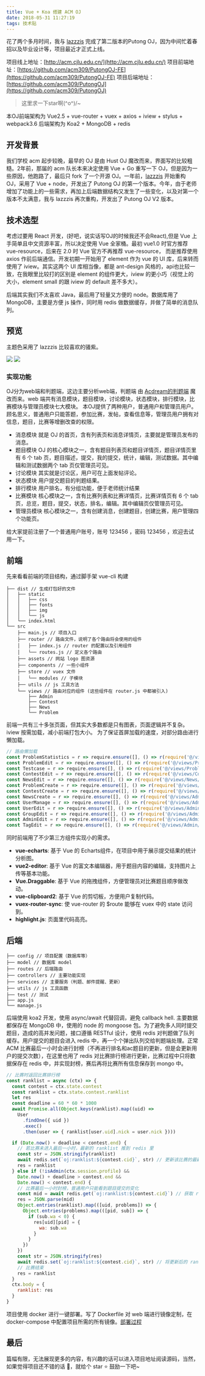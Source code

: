 ```yaml
---
title: Vue + Koa 搭建 ACM OJ
date: 2018-05-31 11:27:19
tags: 技术贴
---
```


花了两个多月时间，我与 [lazzzis](https://github.com/lazzzis) 完成了第二版本的Putong OJ，因为中间忙着春招以及毕业设计等，项目最近才正式上线。

项目线上地址：[http://acm.cjlu.edu.cn/](http://acm.cjlu.edu.cn/)
项目前端地址：[https://github.com/acm309/PutongOJ-FE](https://github.com/acm309/PutongOJ-FE)
项目后端地址：[https://github.com/acm309/PutongOJ](https://github.com/acm309/PutongOJ)

> 这里求一下star啊\(^o^)/~

本OJ前端架构为 Vue2.5 + vue-router + vuex + axios + iview + stylus + webpack3.6
后端架构为 Koa2 + MongoDB + redis

## 开发背景
我们学校 acm 起步较晚，最早的 OJ 是由 Hust OJ 魔改而来，界面写的比较粗糙。2年前，那届的 acm 队长本来决定使用 Vue + Go 重写一下 OJ，但是因为一些原因，他跑路了，最后只 fork 了一个开源 OJ。一年前，[lazzzis](https://github.com/lazzzis) 开始重构 OJ，采用了 Vue + node，开发出了 Putong OJ 的第一个版本。今年，由于老师增加了功能上的一些需求，再加上后端数据结构又发生了一些变化，以及对第一个版本不太满意，我与 lazzzis 再次重构，开发出了 Putong OJ V2 版本。 

## 技术选型
考虑过要用 React 开发，(好吧，说实话写OJ的时候我还不会React),但是 Vue 上手简单且中文资源丰富，所以决定使用 Vue 全家桶。最初 vue1.0 时官方推荐 vue-resource，后来在 2.0 时 Vue 官方不再推荐 vue-resource， 而是推荐使用 axios 作前后端通信。开发初期一开始用了 element 作为 vue 的 UI 库，后来转而使用了 iview。其实这两个 UI 库相当像，都是 ant-design 风格的，api也比较一致，在我眼里比较打的区别是 element 的组件更大，iview 的更小巧（视觉上的大小，element small 的跟 iview 的 default 差不多大）。

后端其实我们不太喜欢 Java，最后用了轻量又方便的 node。数据库用了 MongoDB，主要是方便 js 操作，同时用 redis 做数据缓存，并做了简单的消息队列。

## 预览
主题色采用了 lazzzis 比较喜欢的骚紫。

![](http://or7tt6rug.bkt.clouddn.com/%E7%BB%9F%E8%AE%A1.jpg)
![](http://or7tt6rug.bkt.clouddn.com/%E6%AF%94%E8%B5%9B.jpg)

### 实现功能
OJ分为web端和判题端，这边主要分析web端，判题端 由 [Acdream的判题端](https://github.com/KIDx/Judger) 魔改而来。web 端共有消息模块，题目模块，讨论模块，状态模块，排行模块，比赛模块与管理员模块七大模块。
本OJ提供了两种用户，普通用户和管理员用户。顾名思义，普通用户只能答题，参加比赛，发帖，查看信息等，管理员用户拥有对信息，题目，比赛等增删改查的权限。

- 消息模块
    就是 OJ 的首页，含有列表页和消息详情页，主要就是管理员发布的消息。
- 题目模块
    OJ 的核心模块之一，含有题目列表页和题目详情页，题目详情页里有 6 个 tab 页，题目描述，提交，我的提交，统计，编辑，测试数据。其中编辑和测试数据两个 tab 页仅管理员可见。
- 讨论模块
    其实就是讨论区，用户可在上面发帖评论。
- 状态模块
    用户提交题目的判题结果。
- 排行模块
    用户排名，有分组功能，便于老师统计结果
- 比赛模块
    核心模块之一，含有比赛列表和比赛详情页，比赛详情页有 6 个 tab 页，总览，题目，提交，状态，排名，编辑。其中编辑页仅管理员可见。
- 管理员模块
    核心模块之一，含有创建消息，创建题目，创建比赛，用户管理四个功能页。

给大家提前注册了一个普通用户账号，账号 123456 ，密码 123456 ，欢迎去试用一下。

## 前端
先来看看前端的项目结构，通过脚手架 vue-cli 构建
```
├── dist // 生成打包好的文件
│   ├── static
│   │   ├── css
│   │   ├── fonts
│   │   ├── img
│   │   └── js  
│   └── index.html
└── src
    ├── main.js // 项目入口
    ├── router // 路由文件，说明了各个路由将会使用的组件
    │   ├── index.js // router 的配置以及引用组件
    │   └── routes.js // 定义各个路由
    ├── assets // 网站 logo 图资源
    ├── components // 一些小组件
    ├── store // vuex 文件
    │   └── modules // 子模块
    ├── utils // js 工具方法
    └── views // 路由对应的组件 (这些组件在 router.js 中都被引入)
        ├── Admin
        ├── Contest
        ├── News
        └── Problem

```
前端一共有三十多张页面，但其实大多数都是只有图表，页面逻辑并不复杂。
iview 按需加载，减小前端打包大小。
为了保证首屏加载的速度，对部分路由进行懒加载。

```javascript
// 路由懒加载
const ProblemStatistics = r => require.ensure([], () => r(require('@/views/Problem/Statistics')), 'statistics')
const ProblemEdit = r => require.ensure([], () => r(require('@/views/Problem/ProblemEdit')), 'admin')
const Testcase = r => require.ensure([], () => r(require('@/views/Problem/Testcase')), 'admin')
const ContestEdit = r => require.ensure([], () => r(require('@/views/Contest/ContestEdit')), 'admin')
const NewsEdit = r => require.ensure([], () => r(require('@/views/News/NewsEdit')), 'admin')
const ProblemCreate = r => require.ensure([], () => r(require('@/views/Admin/ProblemCreate')), 'admin')
const ContestCreate = r => require.ensure([], () => r(require('@/views/Admin/ContestCreate')), 'admin')
const NewsCreate = r => require.ensure([], () => r(require('@/views/Admin/NewsCreate')), 'admin')
const UserManage = r => require.ensure([], () => r(require('@/views/Admin/UserManage/Usermanage')), 'admin')
const UserEdit = r => require.ensure([], () => r(require('@/views/Admin/UserManage/UserEdit')), 'admin')
const GroupEdit = r => require.ensure([], () => r(require('@/views/Admin/UserManage/GroupEdit')), 'admin')
const AdminEdit = r => require.ensure([], () => r(require('@/views/Admin/UserManage/AdminEdit')), 'admin')
const TagEdit = r => require.ensure([], () => r(require('@/views/Admin/UserManage/TagEdit')), 'admin')
```

同时前端用了不少第三方组件实现小的需求。
- **vue-echarts**: 基于 Vue 的 Echarts组件，在项目中用于展示提交结果的统计分析图。
- **vue2-editor**: 基于 Vue 的富文本编辑器，用于题目内容的编辑，支持图片上传等基本功能。
- **Vue.Draggable**: 基于 Vue 的拖拽组件，方便管理员对比赛题目顺序做改动。
- **vue-clipboard2**: 基于 Vue 的剪切板，方便用户复制代码。
- **vuex-router-sync**: 使 vue-router 的 $route 能够在 vuex 中的 state 访问到。
- **highlight.js**: 页面里代码高亮。

## 后端
```
├── config // 项目配置（数据库等）
├── model // 数据库 model
├── routes // 后端路由
├── controllers // 主要功能实现
├── services // 主要服务（判题、邮件提醒、更新）
├── utils // js 工具函数
├── test // 测试
├── app.js
└── manage.js

```

后端使用 koa2 开发，使用 async/await 代替回调，避免 callback hell. 主要数据都保存在 MongoDB 中，使用的 node 的 mongoose 包。为了避免多人同时提交题目，造成的高并发问题，接口遵循 RESTful 设计，使用 redis 对判题做了队列缓存。用户提交的题目会进入 redis 中，再一个个弹出队列交给判题端处理。正常 ACM 比赛最后一小时会进行封榜（不再进行排名和ac题目的更新，但是会更新用户的提交次数），在这里也用了 redis 对比赛排行榜进行更新，比赛过程中只将数据保存在 redis 中，并实现封榜，赛后再将比赛所有信息保存到 mongo 中。

```javascript
// 比赛时返回比赛排行榜
const ranklist = async (ctx) => {
  const contest = ctx.state.contest
  const ranklist = ctx.state.contest.ranklist
  let res
  const deadline = 60 * 60 * 1000
  await Promise.all(Object.keys(ranklist).map((uid) =>
    User
      .findOne({ uid })
      .exec()
      .then(user => { ranklist[user.uid].nick = user.nick })))

  if (Date.now() + deadline < contest.end) {
    // 若比赛未进入最后一小时，最新的 ranklist 推到 redis 里
    const str = JSON.stringify(ranklist)
    await redis.set(`oj:ranklist:${contest.cid}`, str) // 更新该比赛的最新排名信息
    res = ranklist
  } else if (!isAdmin(ctx.session.profile) &&
    Date.now() + deadline > contest.end &&
    Date.now() < contest.end) {
    // 比赛最后一小时封榜，普通用户只能看到题目提交的变化
    const mid = await redis.get(`oj:ranklist:${contest.cid}`) // 获取 redis 中该比赛的排名信息
    res = JSON.parse(mid)
    Object.entries(ranklist).map(([uid, problems]) => {
      Object.entries(problems).map(([pid, sub]) => {
        if (sub.wa < 0) {
          res[uid][pid] = {
            wa: sub.wa
          }
        }
      })
    })
    const str = JSON.stringify(res)
    await redis.set(`oj:ranklist:${contest.cid}`, str) // 将更新后的 ranklist 更新到 redis
    // 比赛结束
    res = ranklist
  }
  ctx.body = {
    ranklist: res
  }
}
```

项目使用 docker 进行一键部署。写了 Dockerfile 对 web 端进行镜像定制，在 docker-compose 中配置项目所需的所有镜像。[部署过程](https://github.com/acm309/PutongOJ)

## 最后
篇幅有限，无法展现更多的内容，有兴趣的话可以进入项目地址阅读源码，当然，如果觉得项目还不错的话 👏，就给个 star ⭐️ 鼓励一下吧~